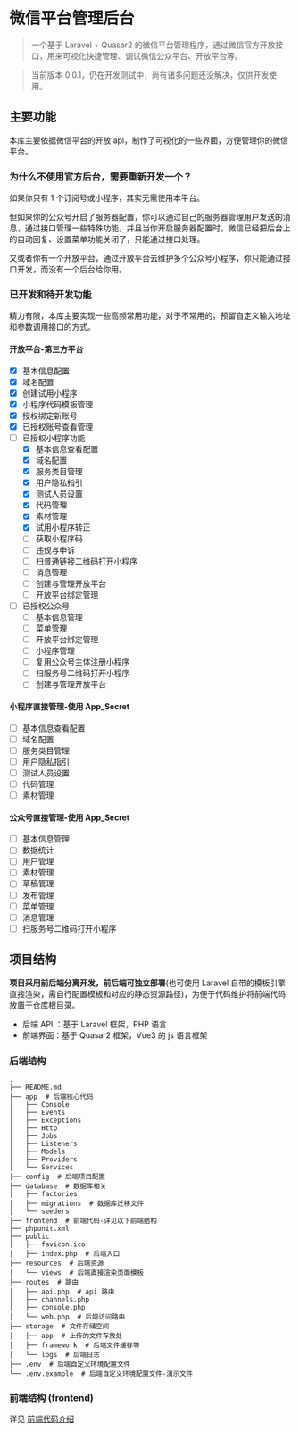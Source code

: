 # 微信平台管理后台

> 一个基于 Laravel + Quasar2 的微信平台管理程序，通过微信官方开放接口，用来可视化快捷管理、调试微信公众平台、开放平台等。

> 当前版本 0.0.1，仍在开发测试中，尚有诸多问题还没解决，仅供开发使用。

## 主要功能

本库主要依据微信平台的开放 api，制作了可视化的一些界面，方便管理你的微信平台。

### 为什么不使用官方后台，需要重新开发一个？

如果你只有 1 个订阅号或小程序，其实无需使用本平台。

但如果你的公众号开启了服务器配置，你可以通过自己的服务器管理用户发送的消息，通过接口管理一些特殊功能，并且当你开启服务器配置时，微信已经把后台上的自动回复、设置菜单功能关闭了，只能通过接口处理。
 
又或者你有一个开放平台，通过开放平台去维护多个公众号小程序，你只能通过接口开发，而没有一个后台给你用。

### 已开发和待开发功能

精力有限，本库主要实现一些高频常用功能，对于不常用的，预留自定义输入地址和参数调用接口的方式。

#### 开放平台-第三方平台
- [x] 基本信息配置
- [x] 域名配置
- [x] 创建试用小程序
- [x] 小程序代码模板管理
- [x] 授权绑定新账号
- [x] 已授权账号查看管理
- [ ] 已授权小程序功能
  - [x] 基本信息查看配置
  - [x] 域名配置
  - [x] 服务类目管理
  - [x] 用户隐私指引
  - [x] 测试人员设置
  - [x] 代码管理
  - [x] 素材管理
  - [x] 试用小程序转正
  - [ ] 获取小程序码
  - [ ] 违规与申诉
  - [ ] 扫普通链接二维码打开小程序
  - [ ] 消息管理
  - [ ] 创建与管理开放平台
  - [ ] 开放平台绑定管理
- [ ] 已授权公众号
  - [ ] 基本信息管理
  - [ ] 菜单管理
  - [ ] 开放平台绑定管理
  - [ ] 小程序管理
  - [ ] 复用公众号主体注册小程序
  - [ ] 扫服务号二维码打开小程序
  - [ ] 创建与管理开放平台

#### 小程序直接管理-使用 App_Secret
- [ ] 基本信息查看配置
- [ ] 域名配置
- [ ] 服务类目管理
- [ ] 用户隐私指引
- [ ] 测试人员设置
- [ ] 代码管理
- [ ] 素材管理

#### 公众号直接管理-使用 App_Secret
- [ ] 基本信息管理
- [ ] 数据统计
- [ ] 用户管理
- [ ] 素材管理
- [ ] 草稿管理
- [ ] 发布管理
- [ ] 菜单管理
- [ ] 消息管理
- [ ] 扫服务号二维码打开小程序

## 项目结构

**项目采用前后端分离开发，前后端可独立部署**(也可使用 Laravel 自带的模板引擎直接渲染，需自行配置模板和对应的静态资源路径)，为便于代码维护将前端代码放置于仓库根目录。

- 后端 API ：基于 Laravel 框架，PHP 语言
- 前端界面：基于 Quasar2 框架，Vue3 的 js 语言框架

### 后端结构
```text
.
├── README.md
├── app  # 后端核心代码
│   ├── Console
│   ├── Events
│   ├── Exceptions
│   ├── Http
│   ├── Jobs
│   ├── Listeners
│   ├── Models
│   ├── Providers
│   └── Services
├── config  # 后端项目配置
├── database  # 数据库相关
│   ├── factories
│   ├── migrations  # 数据库迁移文件
│   └── seeders
├── frontend  # 前端代码-详见以下前端结构
├── phpunit.xml
├── public
│   ├── favicon.ico
│   ├── index.php  # 后端入口
├── resources  # 后端资源
│   └── views  # 后端直接渲染页面模板
├── routes  # 路由
│   ├── api.php  # api 路由
│   ├── channels.php
│   ├── console.php
│   └── web.php  # 后端访问路由
├── storage  # 文件存储空间
│   ├── app  # 上传的文件存放处
│   ├── framework  # 后端文件缓存等
│   └── logs  # 后端日志
├── .env  # 后端自定义环境配置文件
└── .env.example  # 后端自定义环境配置文件-演示文件
```

### 前端结构 (frontend)

详见 [前端代码介绍](frontend/README.md)

